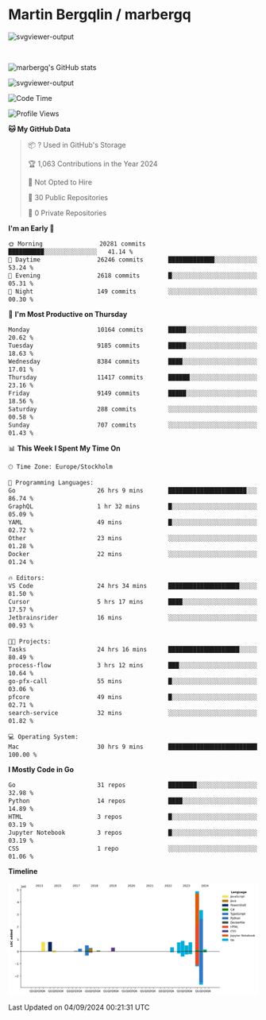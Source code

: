 # Martin Bergqlin / marbergq

![svgviewer-output](https://user-images.githubusercontent.com/2405410/206014777-22d41ecb-c24f-421d-b7d9-bba2cb5bb0de.svg)

<br>

<!--- [![Martin's Week](https://github-readme-stats.vercel.app/api/wakatime?username=marbergq&theme=dark)](https://github.com/anuraghazra/github-readme-stats) -->

![marbergq's GitHub stats](https://github-readme-stats.vercel.app/api?username=marbergq&count_private=true&show_icons=true)

![svgviewer-output](https://wakatime.com/badge/user/3f0a2069-6683-4e19-9a4a-7d21ea815067.svg)

<!--START_SECTION:waka-->
![Code Time](http://img.shields.io/badge/Code%20Time-4%2C339%20hrs%206%20mins-blue)

![Profile Views](http://img.shields.io/badge/Profile%20Views-0-blue)

**🐱 My GitHub Data** 

> 📦 ? Used in GitHub's Storage 
 > 
> 🏆 1,063 Contributions in the Year 2024
 > 
> 🚫 Not Opted to Hire
 > 
> 📜 30 Public Repositories 
 > 
> 🔑 0 Private Repositories 
 > 
**I'm an Early 🐤** 

```text
🌞 Morning                20281 commits       ██████████░░░░░░░░░░░░░░░   41.14 % 
🌆 Daytime                26246 commits       █████████████░░░░░░░░░░░░   53.24 % 
🌃 Evening                2618 commits        █░░░░░░░░░░░░░░░░░░░░░░░░   05.31 % 
🌙 Night                  149 commits         ░░░░░░░░░░░░░░░░░░░░░░░░░   00.30 % 
```
📅 **I'm Most Productive on Thursday** 

```text
Monday                   10164 commits       █████░░░░░░░░░░░░░░░░░░░░   20.62 % 
Tuesday                  9185 commits        █████░░░░░░░░░░░░░░░░░░░░   18.63 % 
Wednesday                8384 commits        ████░░░░░░░░░░░░░░░░░░░░░   17.01 % 
Thursday                 11417 commits       ██████░░░░░░░░░░░░░░░░░░░   23.16 % 
Friday                   9149 commits        █████░░░░░░░░░░░░░░░░░░░░   18.56 % 
Saturday                 288 commits         ░░░░░░░░░░░░░░░░░░░░░░░░░   00.58 % 
Sunday                   707 commits         ░░░░░░░░░░░░░░░░░░░░░░░░░   01.43 % 
```


📊 **This Week I Spent My Time On** 

```text
🕑︎ Time Zone: Europe/Stockholm

💬 Programming Languages: 
Go                       26 hrs 9 mins       ██████████████████████░░░   86.74 % 
GraphQL                  1 hr 32 mins        █░░░░░░░░░░░░░░░░░░░░░░░░   05.09 % 
YAML                     49 mins             █░░░░░░░░░░░░░░░░░░░░░░░░   02.72 % 
Other                    23 mins             ░░░░░░░░░░░░░░░░░░░░░░░░░   01.28 % 
Docker                   22 mins             ░░░░░░░░░░░░░░░░░░░░░░░░░   01.24 % 

🔥 Editors: 
VS Code                  24 hrs 34 mins      ████████████████████░░░░░   81.50 % 
Cursor                   5 hrs 17 mins       ████░░░░░░░░░░░░░░░░░░░░░   17.57 % 
Jetbrainsrider           16 mins             ░░░░░░░░░░░░░░░░░░░░░░░░░   00.93 % 

🐱‍💻 Projects: 
Tasks                    24 hrs 16 mins      ████████████████████░░░░░   80.49 % 
process-flow             3 hrs 12 mins       ███░░░░░░░░░░░░░░░░░░░░░░   10.64 % 
go-pfx-call              55 mins             █░░░░░░░░░░░░░░░░░░░░░░░░   03.06 % 
pfcore                   49 mins             █░░░░░░░░░░░░░░░░░░░░░░░░   02.71 % 
search-service           32 mins             ░░░░░░░░░░░░░░░░░░░░░░░░░   01.82 % 

💻 Operating System: 
Mac                      30 hrs 9 mins       █████████████████████████   100.00 % 
```

**I Mostly Code in Go** 

```text
Go                       31 repos            ████████░░░░░░░░░░░░░░░░░   32.98 % 
Python                   14 repos            ████░░░░░░░░░░░░░░░░░░░░░   14.89 % 
HTML                     3 repos             █░░░░░░░░░░░░░░░░░░░░░░░░   03.19 % 
Jupyter Notebook         3 repos             █░░░░░░░░░░░░░░░░░░░░░░░░   03.19 % 
CSS                      1 repo              ░░░░░░░░░░░░░░░░░░░░░░░░░   01.06 % 
```



**Timeline**

![Lines of Code chart](https://raw.githubusercontent.com/marbergq/marbergq/main/assets/bar_graph.png)


 Last Updated on 04/09/2024 00:21:31 UTC
<!--END_SECTION:waka-->
